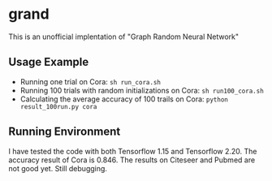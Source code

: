 # grand
This is an unofficial implentation of "Graph Random Neural Network"

## Usage Example
* Running one trial on Cora:
```sh run_cora.sh ```
* Running 100 trials with random initializations on Cora:
```sh run100_cora.sh ```
* Calculating the average accuracy of 100 trails on Cora:
```python result_100run.py cora ```

## Running Environment 
I have tested the code with both Tensorflow 1.15 and Tensorflow 2.20.
The accuracy result of Cora is 0.846.
The results on Citeseer and Pubmed are not good yet.
Still debugging.
